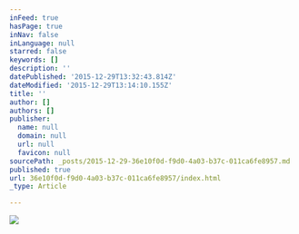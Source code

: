 ```yaml
---
inFeed: true
hasPage: true
inNav: false
inLanguage: null
starred: false
keywords: []
description: ''
datePublished: '2015-12-29T13:32:43.814Z'
dateModified: '2015-12-29T13:14:10.155Z'
title: ''
author: []
authors: []
publisher:
  name: null
  domain: null
  url: null
  favicon: null
sourcePath: _posts/2015-12-29-36e10f0d-f9d0-4a03-b37c-011ca6fe8957.md
published: true
url: 36e10f0d-f9d0-4a03-b37c-011ca6fe8957/index.html
_type: Article

---
```

![](https://the-grid-user-content.s3-us-west-2.amazonaws.com/02b9acb5-48c6-430b-8e2a-dd52327a7cea.jpg)
